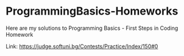 # ProgrammingBasics-Homeworks

Here are my solutions to Programming Basics - First Steps in Coding Homework

Link: https://judge.softuni.bg/Contests/Practice/Index/150#0
